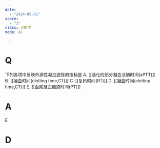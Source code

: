 ```yaml
---
date:
  - "2024-05-31"
score:
  - "1"
class: 诊断学
mode: A1

---
```



# Q
下列各项中反映外源性凝血途径的指标是
A. [[活化的部分凝血活酶时间(aPTT)]]
B. [[凝血时间(clotting time,CT)]]
C. [[复钙时间(RT)]]
D. [[凝血时间(clotting time,CT)]]
E. [[血浆凝血酶原时间(PT)]]
# A

E


# D
